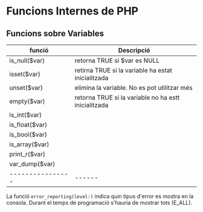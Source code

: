 # Funcions Internes de PHP

## Funcions sobre Variables

| funció | Descripció |
|--------|------------|
| is_null($var) | retorna TRUE si $var es NULL |
|isset($var) | retirna TRUE si la variable ha estat inicialitzada|
|unset($var) | elimina la variable. No es pot utilitzar més |
|empty($var) | retorna TRUE si la variable no ha estt inicialitzada |
| is_int($var)
|is_float($var)
|is_bool($var)
|is_array($var)
| print_r($var)
|var_dump($var)
|----------------|------|

La funció `error_reporting(level:)` indica quin tipus d'error es mostra en la consola. Durant el temps de programació s'hauria de mostrar tots (E_ALL).